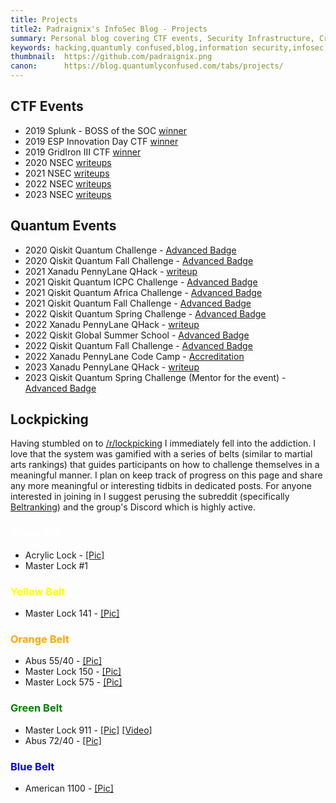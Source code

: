 ```yaml
---
title: Projects
title2: Padraignix's InfoSec Blog - Projects
summary: Personal blog covering CTF events, Security Infrastructure, Cryptography, Emulator development, Quantum Technology and related adventures
keywords: hacking,quantumly confused,blog,information security,infosec,hackthebox,quantum computing,quantum technology,emulation,emulators,reverse engineering
thumbnail:  https://github.com/padraignix.png
canon:      https://blog.quantumlyconfused.com/tabs/projects/
---
```


## CTF Events

* 2019 Splunk - BOSS of the SOC [winner](https://twitter.com/_PatrickDowning/status/1224873845468823552)
* 2019 ESP Innovation Day CTF [winner](https://twitter.com/_PatrickDowning/status/1224873845468823552)
* 2019 GridIron III CTF [winner](https://twitter.com/_PatrickDowning/status/1224873845468823552)
* 2020 NSEC [writeups](https://blog.quantumlyconfused.com/tags/nsec2020/)
* 2021 NSEC [writeups](https://blog.quantumlyconfused.com/tags/nsec2021/)
* 2022 NSEC [writeups](https://blog.quantumlyconfused.com/tags/nsec2022/)
* 2023 NSEC [writeups](https://blog.quantumlyconfused.com/tags/nsec2023/)

## Quantum Events

* 2020 Qiskit Quantum Challenge - [Advanced Badge](https://www.credly.com/users/patrick-downing/badges)
* 2020 Qiskit Quantum Fall Challenge - [Advanced Badge](https://www.credly.com/users/patrick-downing/badges)
* 2021 Xanadu PennyLane QHack - [writeup](https://blog.quantumlyconfused.com/quantum-computing/2021/02/27/xanadu-qhack-2021-circuit-training)
* 2021 Qiskit Quantum ICPC Challenge - [Advanced Badge](https://www.credly.com/users/patrick-downing/badges)
* 2021 Qiskit Quantum Africa Challenge - [Advanced Badge](https://www.credly.com/users/patrick-downing/badges)
* 2021 Qiskit Quantum Fall Challenge - [Advanced Badge](https://www.credly.com/users/patrick-downing/badges)
* 2022 Qiskit Quantum Spring Challenge - [Advanced Badge](https://www.credly.com/users/patrick-downing/badges)
* 2022 Xanadu PennyLane QHack - [writeup](https://blog.quantumlyconfused.com/quantum-computing/2022/03/06/xanadu-qhack2022/)
* 2022 Qiskit Global Summer School - [Advanced Badge](https://www.credly.com/users/patrick-downing/badges)
* 2022 Qiskit Quantum Fall Challenge - [Advanced Badge](https://www.credly.com/users/patrick-downing/badges)
* 2022 Xanadu PennyLane Code Camp - [Accreditation](https://verified.sertifier.com/en/profile/patrickdowning925955)
* 2023 Xanadu PennyLane QHack - [writeup](https://blog.quantumlyconfused.com/quantum-computing/2023/03/07/xanadu-qhack2023/)
* 2023 Qiskit Quantum Spring Challenge (Mentor for the event) - [Advanced Badge](https://www.credly.com/users/patrick-downing/badges)

## Lockpicking

Having stumbled on to [/r/lockpicking](https://www.reddit.com/r/lockpicking/) I immediately fell into the addiction. I love that the system was gamified with a series of belts (similar to martial arts rankings) that guides participants on how to challenge themselves in a meaningful manner. I plan on keep track of progress on this page and share any more meaningful or interesting tidbits in dedicated posts. For anyone interested in joining in I suggest perusing the subreddit (specifically [Beltranking](https://www.reddit.com/r/lockpicking/wiki/beltranking)) and the group's Discord which is highly active.

### <span style="color:white">White Belt</span>

* Acrylic Lock - [[Pic]](https://imgur.com/F9ys4qa)
* Master Lock #1

### <span style="color:yellow">Yellow Belt</span>

* Master Lock 141 - [[Pic]](https://imgur.com/uW8jAjB)

### <span style="color:orange">Orange Belt</span>

* Abus 55/40 - [[Pic]](https://imgur.com/a/honG1Be)
* Master Lock 150 - [[Pic]](https://imgur.com/a/DQPzrBn)
* Master Lock 575 - [[Pic]](https://imgur.com/a/SH8z0gR)

### <span style="color:green">Green Belt</span>

* Master Lock 911 - [[Pic]](https://imgur.com/a/HCNsbDe) [[Video]](https://www.youtube.com/watch?v=KA-ZdU4hTFE)
* Abus 72/40 - [[Pic]](https://imgur.com/a/CtiHBIn)

### <span style="color:blue">Blue Belt</span>

* American 1100 - [[Pic]](https://imgur.com/a/4WPxr2w)

